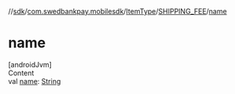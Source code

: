 //[sdk](../../../../index.md)/[com.swedbankpay.mobilesdk](../../index.md)/[ItemType](../index.md)/[SHIPPING_FEE](index.md)/[name](name.md)



# name  
[androidJvm]  
Content  
val [name](name.md): [String](https://kotlinlang.org/api/latest/jvm/stdlib/kotlin/-string/index.html)  



